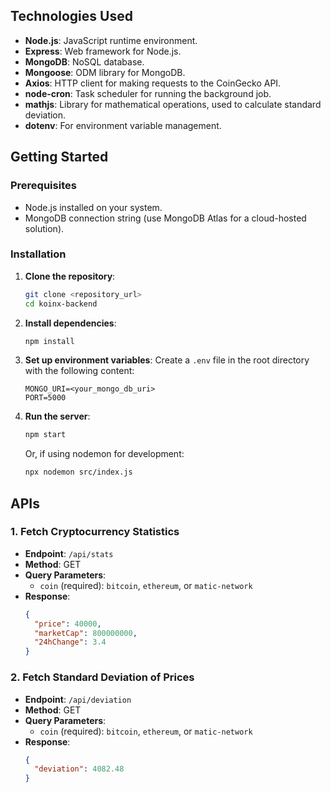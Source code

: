 
## Technologies Used
- **Node.js**: JavaScript runtime environment.
- **Express**: Web framework for Node.js.
- **MongoDB**: NoSQL database.
- **Mongoose**: ODM library for MongoDB.
- **Axios**: HTTP client for making requests to the CoinGecko API.
- **node-cron**: Task scheduler for running the background job.
- **mathjs**: Library for mathematical operations, used to calculate standard deviation.
- **dotenv**: For environment variable management.

## Getting Started
### Prerequisites
- Node.js installed on your system.
- MongoDB connection string (use MongoDB Atlas for a cloud-hosted solution).

### Installation
1. **Clone the repository**:
    ```bash
    git clone <repository_url>
    cd koinx-backend
    ```

2. **Install dependencies**:
    ```bash
    npm install
    ```

3. **Set up environment variables**:
    Create a `.env` file in the root directory with the following content:
    ```env
    MONGO_URI=<your_mongo_db_uri>
    PORT=5000
    ```

4. **Run the server**:
    ```bash
    npm start
    ```
    Or, if using nodemon for development:
    ```bash
    npx nodemon src/index.js
    ```

## APIs
### 1. Fetch Cryptocurrency Statistics
- **Endpoint**: `/api/stats`
- **Method**: GET
- **Query Parameters**:
  - `coin` (required): `bitcoin`, `ethereum`, or `matic-network`
- **Response**:
  ```json
  {
    "price": 40000,
    "marketCap": 800000000,
    "24hChange": 3.4
  }
  ```

### 2. Fetch Standard Deviation of Prices
- **Endpoint**: `/api/deviation`
- **Method**: GET
- **Query Parameters**:
  - `coin` (required): `bitcoin`, `ethereum`, or `matic-network`
- **Response**:
  ```json
  {
    "deviation": 4082.48
  }
  ```


